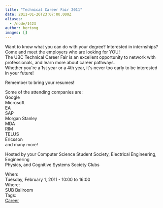 ```yaml
---
title: "Technical Career Fair 2011"
date: 2011-01-26T23:07:00.000Z
aliases:
  - /node/1423
author: bertong
images: []
---
```


<div class="field field-name-body field-type-text-with-summary field-label-hidden"><div class="field-items"><div class="field-item even"><p>Want to know what you can do with your degree? Interested in internships?<br>
Come and meet the employers who are looking for YOU!<br>
The UBC Technical Career Fair is an excellent opportunity to network with professionals, and learn more about career pathways.<br>
Whether you&apos;re a 1st year or a 4th year, it&apos;s never too early to be interested in your future!</p>
<p>Remember to bring your resumes!</p>
<p>Some of the attending companies are:<br>
Google<br>
Microsoft<br>
EA<br>
SAP<br>
Morgan Stanley<br>
MDA<br>
RIM<br>
TELUS<br>
Ericsson<br>
and many more!</p>
<p>Hosted by your Computer Science Student Society, Electrical Engineering, Engineering<br>
Physics, and Cognitive Systems Society Clubs</p>
</div></div></div><div class="field field-name-field-dates field-type-datetime field-label-above"><div class="field-label">When:&#xA0;</div><div class="field-items"><div class="field-item even"><span class="date-display-single">Tuesday, February 1, 2011 - <span class="date-display-range"><span class="date-display-start">10:00</span> to <span class="date-display-end">16:00</span></span></span></div></div></div><div class="field field-name-field-location field-type-text field-label-above"><div class="field-label">Where:&#xA0;</div><div class="field-items"><div class="field-item even">SUB Ballroom</div></div></div>    <footer>
    <div class="field field-name-field-tags field-type-taxonomy-term-reference field-label-above"><div class="field-label">Tags:&#xA0;</div><div class="field-items"><div class="field-item even"><a href="/career">Career</a></div></div></div>      </footer>
